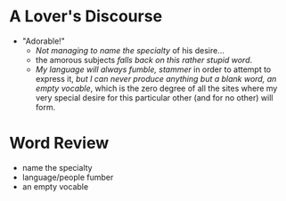 # A Lover's Discourse
- "Adorable!"
    - *Not managing to name the specialty* of his desire...
    - the amorous subjects *falls back on this rather stupid word*.
    - *My language will always fumble, stammer* in order to attempt to express it, *but I can never produce anything but a blank word, an empty vocable*, which is the zero degree of all the sites where my very special desire for this particular other (and for no other) will form.

# Word Review
- name the specialty
- language/people fumber
- an empty vocable
